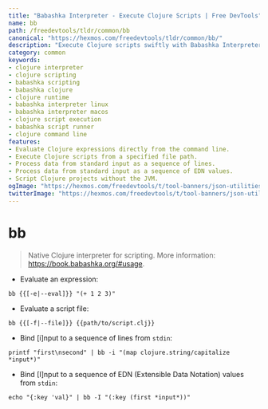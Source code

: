 ```yaml
---
title: "Babashka Interpreter - Execute Clojure Scripts | Free DevTools"
name: bb
path: /freedevtools/tldr/common/bb
canonical: "https://hexmos.com/freedevtools/tldr/common/bb/"
description: "Execute Clojure scripts swiftly with Babashka Interpreter. Effortlessly run Clojure code for scripting tasks and interactive evaluations. Free online tool, no registration required."
category: common
keywords:
- clojure interpreter
- clojure scripting
- babashka scripting
- babashka clojure
- clojure runtime
- babashka interpreter linux
- babashka interpreter macos
- clojure script execution
- babashka script runner
- clojure command line
features:
- Evaluate Clojure expressions directly from the command line.
- Execute Clojure scripts from a specified file path.
- Process data from standard input as a sequence of lines.
- Process data from standard input as a sequence of EDN values.
- Script Clojure projects without the JVM.
ogImage: "https://hexmos.com/freedevtools/t/tool-banners/json-utilities-banner.png"
twitterImage: "https://hexmos.com/freedevtools/t/tool-banners/json-utilities-banner.png"
---
```


# bb

> Native Clojure interpreter for scripting.
> More information: <https://book.babashka.org/#usage>.

- Evaluate an expression:

`bb {{[-e|--eval]}} "(+ 1 2 3)"`

- Evaluate a script file:

`bb {{[-f|--file]}} {{path/to/script.clj}}`

- Bind [i]nput to a sequence of lines from `stdin`:

`printf "first\nsecond" | bb -i "(map clojure.string/capitalize *input*)"`

- Bind [I]nput to a sequence of EDN (Extensible Data Notation) values from `stdin`:

`echo "{:key 'val}" | bb -I "(:key (first *input*))"`
